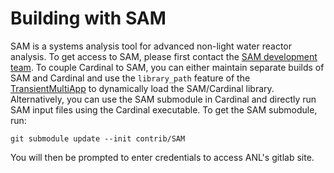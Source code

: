 # Building with SAM

SAM is a systems analysis tool for advanced non-light water reactor analysis.
To get access to SAM, please first contact the
[SAM development team](https://www.anl.gov/nse/system-analysis-module).
To couple Cardinal to SAM, you can either maintain separate builds of SAM
and Cardinal and use the `library_path` feature of the
[TransientMultiApp](https://mooseframework.inl.gov/source/multiapps/TransientMultiApp.html)
to dynamically load the SAM/Cardinal library. Alternatively, you can
use the SAM submodule in Cardinal and directly run SAM input files using the
Cardinal executable. To get the SAM submodule, run:

```
git submodule update --init contrib/SAM
```

You will then be prompted to enter credentials to access ANL's gitlab site.
